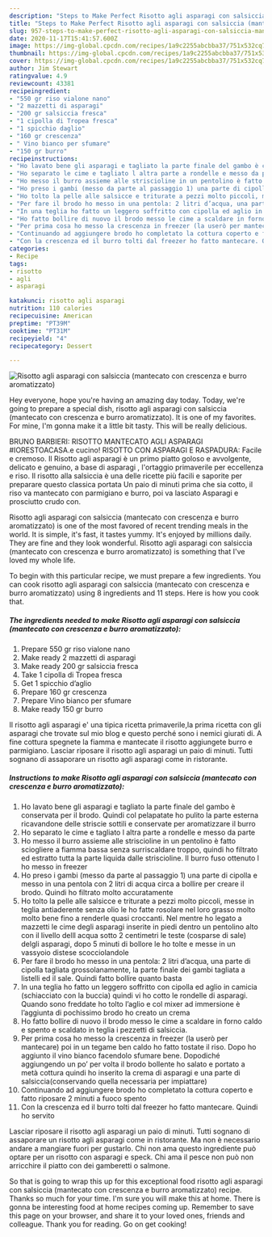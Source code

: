 ```yaml
---
description: "Steps to Make Perfect Risotto agli asparagi con salsiccia (mantecato con crescenza e burro aromatizzato)"
title: "Steps to Make Perfect Risotto agli asparagi con salsiccia (mantecato con crescenza e burro aromatizzato)"
slug: 957-steps-to-make-perfect-risotto-agli-asparagi-con-salsiccia-mantecato-con-crescenza-e-burro-aromatizzato
date: 2020-11-17T15:41:57.600Z
image: https://img-global.cpcdn.com/recipes/1a9c2255abcbba37/751x532cq70/risotto-agli-asparagi-con-salsiccia-mantecato-con-crescenza-e-burro-aromatizzato-recipe-main-photo.jpg
thumbnail: https://img-global.cpcdn.com/recipes/1a9c2255abcbba37/751x532cq70/risotto-agli-asparagi-con-salsiccia-mantecato-con-crescenza-e-burro-aromatizzato-recipe-main-photo.jpg
cover: https://img-global.cpcdn.com/recipes/1a9c2255abcbba37/751x532cq70/risotto-agli-asparagi-con-salsiccia-mantecato-con-crescenza-e-burro-aromatizzato-recipe-main-photo.jpg
author: Jim Stewart
ratingvalue: 4.9
reviewcount: 43381
recipeingredient:
- "550 gr riso vialone nano"
- "2 mazzetti di asparagi"
- "200 gr salsiccia fresca"
- "1 cipolla di Tropea fresca"
- "1 spicchio daglio"
- "160 gr crescenza"
- " Vino bianco per sfumare"
- "150 gr burro"
recipeinstructions:
- "Ho lavato bene gli asparagi e tagliato la parte finale del gambo è conservata per il brodo. Quindi col pelapatate ho pulito la parte esterna ricavandone delle striscie sottili e conservate per aromatizzare il burro"
- "Ho separato le cime e tagliato l altra parte a rondelle e messo da parte"
- "Ho messo il burro assieme alle striscioline in un pentolino è fatto sciogliere a fiamma bassa senza surriscaldare troppo, quindi ho filtrato ed estratto tutta la parte liquida dalle striscioline. Il burro fuso ottenuto l ho messo in freezer"
- "Ho preso i gambi (messo da parte al passaggio 1) una parte di cipolla e messo in una pentola con 2 litri di acqua circa a bollire per creare il brodo. Quindi ho filtrato molto accuratamente"
- "Ho tolto la pelle alle salsicce e triturate a pezzi molto piccoli, messe in teglia antiaderente senza olio le ho fatte rosolare nel loro grasso molto molto bene fino a renderle quasi croccanti. Nel mentre ho legato a mazzetti le cime degli asparagi inserite in piedi dentro un pentolino alto con il livello delll acqua sotto 2 centimetri le teste (cosparse di sale) delgli asparagi, dopo 5 minuti di bollore le ho tolte e messe in un vassyoio distese scocciolandole"
- "Per fare il brodo ho messo in una pentola: 2 litri d’acqua, una parte di cipolla tagliata grossolanamente, la parte finale dei gambi tagliata a listelli ed il sale. Quindi fatto bollire quanto basta"
- "In una teglia ho fatto un leggero soffritto con cipolla ed aglio in camicia (schiacciato con la buccia) quindi vi ho cotto le rondelle di asparagi. Quando sono freddate ho tolto l’aglio e col mixer ad immersione è l’aggiunta di pochissimo brodo ho creato un crema"
- "Ho fatto bollire di nuovo il brodo messo le cime a scaldare in forno caldo e spento e scaldato in teglia i pezzetti di salsiccia."
- "Per prima cosa ho messo la crescenza in freezer (la userò per mantecare) poi in un tegame ben caldo ho fatto tostate il riso. Dopo ho aggiunto il vino bianco facendolo sfumare bene. Dopodiché aggiungendo un po’ per volta il brodo bollente ho salato e portato a metà cottura quindi ho inserito la crema di asparagi e una parte di salsiccia(conservando quella necessaria per impiattare)"
- "Continuando ad aggiungere brodo ho completato la cottura coperto e fatto riposare 2 minuti a fuoco spento"
- "Con la crescenza ed il burro tolti dal freezer ho fatto mantecare. Quindi ho servito"
categories:
- Recipe
tags:
- risotto
- agli
- asparagi

katakunci: risotto agli asparagi 
nutrition: 110 calories
recipecuisine: American
preptime: "PT39M"
cooktime: "PT31M"
recipeyield: "4"
recipecategory: Dessert

---
```



![Risotto agli asparagi con salsiccia (mantecato con crescenza e burro aromatizzato)](https://img-global.cpcdn.com/recipes/1a9c2255abcbba37/751x532cq70/risotto-agli-asparagi-con-salsiccia-mantecato-con-crescenza-e-burro-aromatizzato-recipe-main-photo.jpg)

Hey everyone, hope you're having an amazing day today. Today, we're going to prepare a special dish, risotto agli asparagi con salsiccia (mantecato con crescenza e burro aromatizzato). It is one of my favorites. For mine, I'm gonna make it a little bit tasty. This will be really delicious.

BRUNO BARBIERI: RISOTTO MANTECATO AGLI ASPARAGI #IORESTOACASA.e cucino! RISOTTO CON ASPARAGI E RASPADURA: Facile e cremoso. Il Risotto agli asparagi è un primo piatto goloso e avvolgente, delicato e genuino, a base di asparagi , l&#39;ortaggio primaverile per eccellenza e riso. Il risotto alla salsiccia è una delle ricette più facili e saporite per preparare questo classica portata Un paio di minuti prima che sia cotto, il riso va mantecato con parmigiano e burro, poi va lasciato Asparagi e prosciutto crudo con.

Risotto agli asparagi con salsiccia (mantecato con crescenza e burro aromatizzato) is one of the most favored of recent trending meals in the world. It is simple, it's fast, it tastes yummy. It's enjoyed by millions daily. They are fine and they look wonderful. Risotto agli asparagi con salsiccia (mantecato con crescenza e burro aromatizzato) is something that I've loved my whole life.


To begin with this particular recipe, we must prepare a few ingredients. You can cook risotto agli asparagi con salsiccia (mantecato con crescenza e burro aromatizzato) using 8 ingredients and 11 steps. Here is how you cook that.

<!--inarticleads1-->

##### The ingredients needed to make Risotto agli asparagi con salsiccia (mantecato con crescenza e burro aromatizzato):

1. Prepare 550 gr riso vialone nano
1. Make ready 2 mazzetti di asparagi
1. Make ready 200 gr salsiccia fresca
1. Take 1 cipolla di Tropea fresca
1. Get 1 spicchio d’aglio
1. Prepare 160 gr crescenza
1. Prepare  Vino bianco per sfumare
1. Make ready 150 gr burro


Il risotto agli asparagi e&#39; una tipica ricetta primaverile,la prima ricetta con gli asparagi che trovate sul mio blog e questo perché sono i nemici giurati di. A fine cottura spegnete la fiamma e mantecate il risotto aggiungete burro e parmigiano. Lasciar riposare il risotto agli asparagi un paio di minuti. Tutti sognano di assaporare un risotto agli asparagi come in ristorante. 

<!--inarticleads2-->

##### Instructions to make Risotto agli asparagi con salsiccia (mantecato con crescenza e burro aromatizzato):

1. Ho lavato bene gli asparagi e tagliato la parte finale del gambo è conservata per il brodo. Quindi col pelapatate ho pulito la parte esterna ricavandone delle striscie sottili e conservate per aromatizzare il burro
1. Ho separato le cime e tagliato l altra parte a rondelle e messo da parte
1. Ho messo il burro assieme alle striscioline in un pentolino è fatto sciogliere a fiamma bassa senza surriscaldare troppo, quindi ho filtrato ed estratto tutta la parte liquida dalle striscioline. Il burro fuso ottenuto l ho messo in freezer
1. Ho preso i gambi (messo da parte al passaggio 1) una parte di cipolla e messo in una pentola con 2 litri di acqua circa a bollire per creare il brodo. Quindi ho filtrato molto accuratamente
1. Ho tolto la pelle alle salsicce e triturate a pezzi molto piccoli, messe in teglia antiaderente senza olio le ho fatte rosolare nel loro grasso molto molto bene fino a renderle quasi croccanti. Nel mentre ho legato a mazzetti le cime degli asparagi inserite in piedi dentro un pentolino alto con il livello delll acqua sotto 2 centimetri le teste (cosparse di sale) delgli asparagi, dopo 5 minuti di bollore le ho tolte e messe in un vassyoio distese scocciolandole
1. Per fare il brodo ho messo in una pentola: 2 litri d’acqua, una parte di cipolla tagliata grossolanamente, la parte finale dei gambi tagliata a listelli ed il sale. Quindi fatto bollire quanto basta
1. In una teglia ho fatto un leggero soffritto con cipolla ed aglio in camicia (schiacciato con la buccia) quindi vi ho cotto le rondelle di asparagi. Quando sono freddate ho tolto l’aglio e col mixer ad immersione è l’aggiunta di pochissimo brodo ho creato un crema
1. Ho fatto bollire di nuovo il brodo messo le cime a scaldare in forno caldo e spento e scaldato in teglia i pezzetti di salsiccia.
1. Per prima cosa ho messo la crescenza in freezer (la userò per mantecare) poi in un tegame ben caldo ho fatto tostate il riso. Dopo ho aggiunto il vino bianco facendolo sfumare bene. Dopodiché aggiungendo un po’ per volta il brodo bollente ho salato e portato a metà cottura quindi ho inserito la crema di asparagi e una parte di salsiccia(conservando quella necessaria per impiattare)
1. Continuando ad aggiungere brodo ho completato la cottura coperto e fatto riposare 2 minuti a fuoco spento
1. Con la crescenza ed il burro tolti dal freezer ho fatto mantecare. Quindi ho servito


Lasciar riposare il risotto agli asparagi un paio di minuti. Tutti sognano di assaporare un risotto agli asparagi come in ristorante. Ma non è necessario andare a mangiare fuori per gustarlo. Chi non ama questo ingrediente può optare per un risotto con asparagi e speck. Chi ama il pesce non può non arricchire il piatto con dei gamberetti o salmone. 

So that is going to wrap this up for this exceptional food risotto agli asparagi con salsiccia (mantecato con crescenza e burro aromatizzato) recipe. Thanks so much for your time. I'm sure you will make this at home. There is gonna be interesting food at home recipes coming up. Remember to save this page on your browser, and share it to your loved ones, friends and colleague. Thank you for reading. Go on get cooking!
